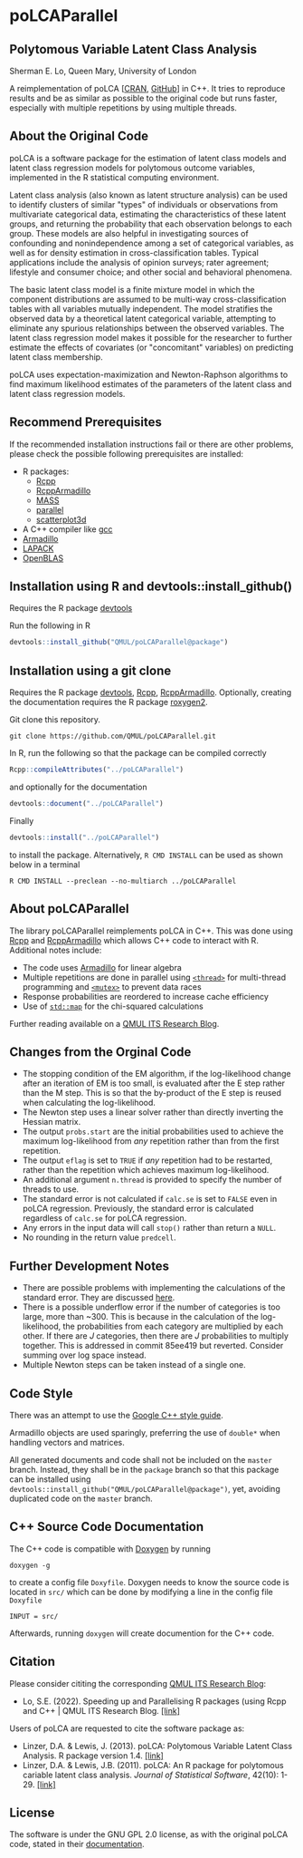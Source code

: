 # poLCAParallel

## Polytomous Variable Latent Class Analysis

Sherman E. Lo, Queen Mary, University of London

A reimplementation of poLCA
\[[CRAN](https://cran.r-project.org/web/packages/poLCA/index.html),
[GitHub](https://github.com/dlinzer/poLCA)\] in C++. It tries to reproduce
results and be as similar as possible to the original code but runs faster,
especially with multiple repetitions by using multiple threads.

## About the Original Code

poLCA is a software package for the estimation of latent class models and latent
class regression models for polytomous outcome variables, implemented in the R
statistical computing environment.

Latent class analysis (also known as latent structure analysis) can be used to
identify clusters of similar "types" of individuals or observations from
multivariate categorical data, estimating the characteristics of these latent
groups, and returning the probability that each observation belongs to each
group. These models are also helpful in investigating sources of confounding and
nonindependence among a set of categorical variables, as well as for density
estimation in cross-classification tables. Typical applications include the
analysis of opinion surveys; rater agreement; lifestyle and consumer choice; and
other social and behavioral phenomena.

The basic latent class model is a finite mixture model in which the component
distributions are assumed to be multi-way cross-classification tables with all
variables mutually independent. The model stratifies the observed data by a
theoretical latent categorical variable, attempting to eliminate any spurious
relationships between the observed variables. The latent class regression model
makes it possible for the researcher to further estimate the effects of
covariates (or "concomitant" variables) on predicting latent class membership.

poLCA uses expectation-maximization and Newton-Raphson algorithms to find
maximum likelihood estimates of the parameters of the latent class and latent
class regression models.

## Recommend Prerequisites

If the recommended installation instructions fail or there are other problems,
please check the possible following prerequisites are installed:

* R packages:
  * [Rcpp](https://cran.r-project.org/web/packages/Rcpp)
  * [RcppArmadillo](https://cran.r-project.org/web/packages/RcppArmadillo)
  * [MASS](https://cran.r-project.org/web/packages/MASS/index.html)
  * [parallel](https://www.rdocumentation.org/packages/parallel/)
  * [scatterplot3d](https://cran.r-project.org/web/packages/scatterplot3d/)
* A C++ compiler like [gcc](https://gcc.gnu.org/)
* [Armadillo](http://arma.sourceforge.net/)
* [LAPACK](http://www.netlib.org/lapack/)
* [OpenBLAS](https://www.openblas.net/)

## Installation using R and devtools::install_github()

Requires the R package
[devtools](https://www.r-project.org/nosvn/pandoc/devtools.html)

Run the following in R

```r
devtools::install_github("QMUL/poLCAParallel@package")
```

## Installation using a git clone

Requires the R package
[devtools](https://www.r-project.org/nosvn/pandoc/devtools.html),
[Rcpp](https://cran.r-project.org/web/packages/Rcpp),
[RcppArmadillo](https://cran.r-project.org/web/packages/RcppArmadillo).
Optionally, creating the documentation requires the R package
[roxygen2](https://cran.r-project.org/web/packages/roxygen2/index.html).

Git clone this repository.

```console
git clone https://github.com/QMUL/poLCAParallel.git
```

In R, run the following so that the package can be compiled correctly

```r
Rcpp::compileAttributes("../poLCAParallel")
```

and optionally for the documentation

```r
devtools::document("../poLCAParallel")
```

Finally

```r
devtools::install("../poLCAParallel")
```

to install the package. Alternatively, `R CMD INSTALL` can be used as shown
below in a terminal

```console
R CMD INSTALL --preclean --no-multiarch ../poLCAParallel
```

## About poLCAParallel

The library poLCAParallel reimplements poLCA in C++. This was done using
[Rcpp](https://cran.r-project.org/web/packages/Rcpp) and
[RcppArmadillo](https://cran.r-project.org/web/packages/RcppArmadillo) which
allows C++ code to interact with R. Additional notes include:

* The code uses [Armadillo](http://arma.sourceforge.net/) for linear algebra
* Multiple repetitions are done in parallel using
  [`<thread>`](https://www.cplusplus.com/reference/thread/) for multi-thread
  programming and [`<mutex>`](https://www.cplusplus.com/reference/mutex/) to
  prevent data races
* Response probabilities are reordered to increase cache efficiency
* Use of [`std::map`](https://en.cppreference.com/w/cpp/container/map) for the
  chi-squared calculations

Further reading available on a
[QMUL ITS Research Blog](https://blog.hpc.qmul.ac.uk/speeding_up_r_packages.html).

## Changes from the Orginal Code

* The stopping condition of the EM algorithm, if the log-likelihood change after
  an iteration of EM is too small, is evaluated after the E step rather than the
  M step. This is so that the by-product of the E step is reused when
  calculating the log-likelihood.
* The Newton step uses a linear solver rather than directly inverting the
  Hessian matrix.
* The output `probs.start` are the initial probabilities used to achieve the
  maximum log-likelihood from *any* repetition rather than from the first
  repetition.
* The output `eflag` is set to `TRUE` if *any* repetition had to be restarted,
  rather than the repetition which achieves maximum log-likelihood.
* An additional argument `n.thread` is provided to specify the number of threads
  to use.
* The standard error is not calculated if `calc.se` is set to `FALSE` even in
  poLCA regression. Previously, the standard error is calculated regardless of
  `calc.se` for poLCA regression.
* Any errors in the input data will call `stop()` rather than return a `NULL`.
* No rounding in the return value `predcell`.

## Further Development Notes

* There are possible problems with implementing the calculations of the standard
  error. They are discussed [here](inst/note_standard_error.tex).
* There is a possible underflow error if the number of categories is too large,
  more than ~300. This is because in the calculation of the log-likelihood, the
  probabilities from each category are multiplied by each other. If there are
  $J$ categories, then there are $J$ probabilities to multiply together. This
  is addressed in commit 85ee419 but reverted. Consider summing over log space
  instead.
* Multiple Newton steps can be taken instead of a single one.

## Code Style

There was an attempt to use the
[Google C++ style guide](https://google.github.io/styleguide/cppguide.html).

Armadillo objects are used sparingly, preferring the use of `double*` when
handling vectors and matrices.

All generated documents and code shall not be included on the `master` branch.
Instead, they shall be in the `package` branch so that this package can be
installed using `devtools::install_github("QMUL/poLCAParallel@package")`, yet,
avoiding duplicated code on the `master` branch.

## C++ Source Code Documentation

The C++ code is compatible with [Doxygen](https://doxygen.nl/) by running

```console
doxygen -g
```

to create a config file `Doxyfile`. Doxygen needs to know the source code is
located in `src/` which can be done by modifying a line in the config file
`Doxyfile`

```console
INPUT = src/
```

Afterwards, running `doxygen` will create documention for the C++ code.

## Citation

Please consider cititing the corresponding
[QMUL ITS Research Blog](https://blog.hpc.qmul.ac.uk/speeding_up_r_packages.html):

* Lo, S.E. (2022). Speeding up and Parallelising R packages (using Rcpp and C++
  | QMUL ITS Research Blog.
  [[link]](https://blog.hpc.qmul.ac.uk/speeding_up_r_packages.html)

Users of poLCA are requested to cite the software package as:

* Linzer, D.A. & Lewis, J. (2013). poLCA: Polytomous Variable Latent
  Class Analysis. R package version 1.4.
  [[link]](https://github.com/dlinzer/poLCA)
* Linzer, D.A. & Lewis, J.B. (2011). poLCA: An R package for polytomous
  cariable latent class analysis. *Journal of Statistical Software*,
  42(10): 1-29.
  [[link]](http://www.jstatsoft.org/v42/i10)

## License

The software is under the GNU GPL 2.0 license, as with the original poLCA code,
stated in their
[documentation](https://cran.r-project.org/web/packages/poLCA/index.html).
